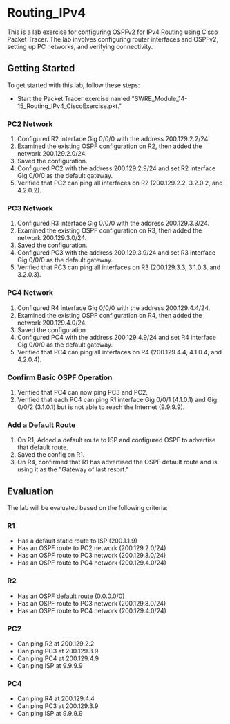 # Routing_IPv4

This is a lab exercise for configuring OSPFv2 for IPv4 Routing using Cisco Packet Tracer. The lab involves configuring router interfaces and OSPFv2, setting up PC networks, and verifying connectivity.

## Getting Started

To get started with this lab, follow these steps:

- Start the Packet Tracer exercise named "SWRE_Module_14-15_Routing_IPv4_CiscoExercise.pkt."

### PC2 Network

1. Configured R2 interface Gig 0/0/0 with the address 200.129.2.2/24.
2. Examined the existing OSPF configuration on R2, then added the network 200.129.2.0/24.
3. Saved the configuration.
4. Configured PC2 with the address 200.129.2.9/24 and set R2 interface Gig 0/0/0 as the default gateway.
5. Verified that PC2 can ping all interfaces on R2 (200.129.2.2, 3.2.0.2, and 4.2.0.2).

### PC3 Network

1. Configured R3 interface Gig 0/0/0 with the address 200.129.3.3/24.
2. Examined the existing OSPF configuration on R3, then added the network 200.129.3.0/24.
3. Saved the configuration.
4. Configured PC3 with the address 200.129.3.9/24 and set R3 interface Gig 0/0/0 as the default gateway.
5. Verified that PC3 can ping all interfaces on R3 (200.129.3.3, 3.1.0.3, and 3.2.0.3).

### PC4 Network

1. Configured R4 interface Gig 0/0/0 with the address 200.129.4.4/24.
2. Examined the existing OSPF configuration on R4, then added the network 200.129.4.0/24.
3. Saved the configuration.
4. Configured PC4 with the address 200.129.4.9/24 and set R4 interface Gig 0/0/0 as the default gateway.
5. Verified that PC4 can ping all interfaces on R4 (200.129.4.4, 4.1.0.4, and 4.2.0.4).

### Confirm Basic OSPF Operation

1. Verified that PC4 can now ping PC3 and PC2.
2. Verified that each PC4 can ping R1 interface Gig 0/0/1 (4.1.0.1) and Gig 0/0/2 (3.1.0.1) but is not able to reach the Internet (9.9.9.9).

### Add a Default Route

1. On R1, Added a default route to ISP and configured OSPF to advertise that default route.
2. Saved the config on R1.
3. On R4, confirmed that R1 has advertised the OSPF default route and is using it as the "Gateway of last resort."

## Evaluation

The lab will be evaluated based on the following criteria:

### R1

- Has a default static route to ISP (200.1.1.9)
- Has an OSPF route to PC2 network (200.129.2.0/24)
- Has an OSPF route to PC3 network (200.129.3.0/24)
- Has an OSPF route to PC4 network (200.129.4.0/24)

### R2

- Has an OSPF default route (0.0.0.0/0)
- Has an OSPF route to PC3 network (200.129.3.0/24)
- Has an OSPF route to PC4 network (200.129.4.0/24)

### PC2

- Can ping R2 at 200.129.2.2
- Can ping PC3 at 200.129.3.9
- Can ping PC4 at 200.129.4.9
- Can ping ISP at 9.9.9.9

### PC4

- Can ping R4 at 200.129.4.4
- Can ping PC3 at 200.129.3.9
- Can ping ISP at 9.9.9.9
